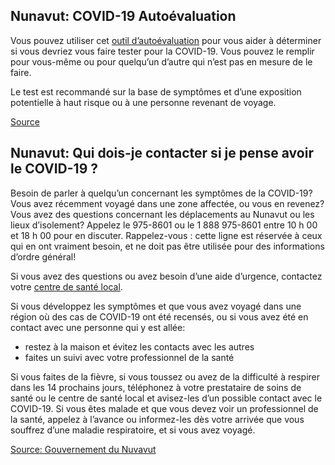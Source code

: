 ## Nunavut: COVID-19 Autoévaluation

Vous pouvez utiliser cet [outil d’autoévaluation](https://nu.thrive.health/covid19/fr) pour vous aider à déterminer si vous devriez vous faire tester pour la COVID-19. Vous pouvez le remplir pour vous-même ou pour quelqu’un d’autre qui n’est pas en mesure de le faire.

Le test est recommandé sur la base de symptômes et d’une exposition potentielle à haut risque ou à une personne revenant de voyage.

[Source](https://nu.thrive.health/covid19/fr)

## Nunavut: Qui dois-je contacter si je pense avoir le COVID-19 ?

Besoin de parler à quelqu’un concernant les symptômes de la COVID-19? Vous avez récemment voyagé dans une zone affectée, ou vous en revenez? Vous avez des questions concernant les déplacements au Nunavut ou les lieux d’isolement? Appelez le 975-8601 ou le 1 888 975-8601 entre 10 h 00 et 18 h 00 pour en discuter. Rappelez-vous : cette ligne est réservée à ceux qui en ont vraiment besoin, et ne doit pas être utilisée pour des informations d’ordre général!

Si vous avez des questions ou avez besoin d’une aide d’urgence, contactez votre [centre de santé local](https://www.gov.nu.ca/fr/health/information/centres-de-sant%C3%A9).

Si vous développez les symptômes et que vous avez voyagé dans une région où des cas de COVID-19 ont été recensés, ou si vous avez été en contact avec une personne qui y est allée:

- restez à la maison et évitez les contacts avec les autres
- faites un suivi avec votre professionnel de la santé

Si vous faites de la fièvre, si vous toussez ou avez de la difficulté à respirer dans les 14 prochains jours, téléphonez à votre prestataire de soins de santé ou le centre de santé local et avisez-les d’un possible contact avec le COVID-19. Si vous êtes malade et que vous devez voir un professionnel de la santé, appelez à l’avance ou informez-les dès votre arrivée que vous souffrez d’une maladie respiratoire, et si vous avez voyagé.

[Source: Gouvernement du Nuvavut](https://www.gov.nu.ca/fr/sante/information/covid-19-nouveau-coronavirus)
